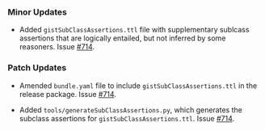 ### Minor Updates

- Added `gistSubClassAssertions.ttl` file with supplementary sublcass assertions that are logically entailed, but not inferred by some reasoners. Issue [#714](https://github.com/semanticarts/gist/issues/714).

### Patch Updates

- Amended `bundle.yaml` file to include `gistSubClassAssertions.ttl` in the release package. Issue [#714](https://github.com/semanticarts/gist/issues/714).

- Added `tools/generateSubClassAssertions.py`, which generates the subclass assertions for `gistSubClassAssertions.ttl`. Issue [#714](https://github.com/semanticarts/gist/issues/714).
